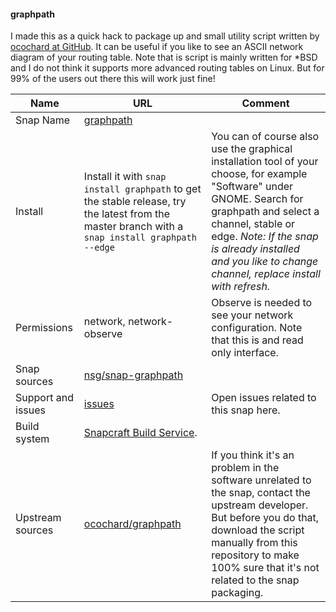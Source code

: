 #### graphpath

I made this as a quick hack to package up and small utility script written by [ocochard at GitHub](https://github.com/ocochard). It can be useful if you like to see an ASCII network diagram of your routing table. Note that is script is mainly written for *BSD and I do not think it supports more advanced routing tables on Linux. But for 99% of the users out there this will work just fine!

| Name | URL | Comment |
|------|-----|---------|
| Snap Name| [graphpath](https://snapcraft.io/graphpath) ||
| Install | Install it with `snap install graphpath` to get the stable release, try the latest from the master branch with a `snap install graphpath --edge` | You can of course also use the graphical installation tool of your choose, for example "Software" under GNOME. Search for graphpath and select a channel, stable or edge. *Note: If the snap is already installed and you like to change channel, replace install with refresh.* | 
| Permissions | network, network-observe | Observe is needed to see your network configuration. Note that this is and read only interface.|
| Snap sources | [nsg/snap-graphpath](https://github.com/nsg/snap-graphpath) | |
| Support and issues | [issues](https://github.com/nsg/snap-graphpath/issues) | Open issues related to this snap here. |
| Build system | [Snapcraft Build Service](https://build.snapcraft.io/user/nsg/snap-graphpath). | |
| Upstream sources | [ocochard/graphpath](https://github.com/ocochard/graphpath) | If you think it's an problem in the software unrelated to the snap, contact the upstream developer. But before you do that, download the script manually from this repository to make 100% sure that it's not related to the snap packaging.|
